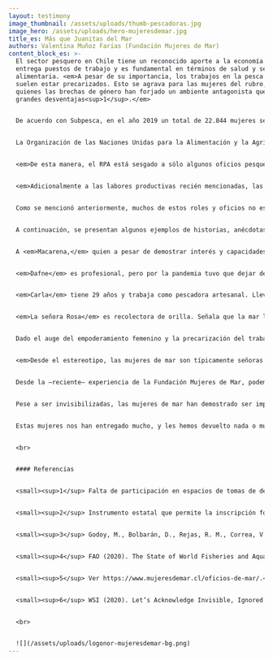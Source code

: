 ```yaml
---
layout: testimony
image_thumbnail: /assets/uploads/thumb-pescadoras.jpg
image_hero: /assets/uploads/hero-mujeresdemar.jpg
title_es: Más que Juanitas del Mar
authors: Valentina Muñoz Farías (Fundación Mujeres de Mar)
content_block_es: >-
  El sector pesquero en Chile tiene un reconocido aporte a la economía del país,
  entrega puestos de trabajo y es fundamental en términos de salud y seguridad
  alimentaria. <em>A pesar de su importancia, los trabajos en la pesca artesanal
  suelen estar precarizados. Esto se agrava para las mujeres del rubro, para
  quienes las brechas de género han forjado un ambiente antagonista que genera
  grandes desventajas<sup>1</sup>.</em>


  De acuerdo con Subpesca, en el año 2019 un total de 22.844 mujeres se encontraban inscritas en el Registro de Pesca Artesanal (RPA)<sup>2</sup>, lo que corresponde aproximadamente al 24% del total de personas registradas<sup>3</sup>. Sin embargo, sabemos que el RPA no refleja la realidad de la participación de las mujeres en el sector pesquero del país.


  La Organización de las Naciones Unidas para la Alimentación y la Agricultura (FAO), señala que a nivel global la participación directa de las mujeres en la pesca y acuicultura corresponde al 14% del total. Sin embargo, cuando se consideran todas las actividades de la cadena de valor de los recursos pesqueros, es decir, la pre y post-captura, el porcentaje de participación de mujeres asciende a la mitad de la fuerza laboral<sup>4</sup>.


  <em>De esta manera, el RPA está sesgado a sólo algunos oficios pesqueros, invisibilizando, ignorando y desvalorizando la importancia de los oficios y actividades realizadas por mujeres. Algunas de ellas se dedican a la captura de recursos marinos saliendo a pescar en altamar, buceando o recolectando algas y/o mariscos desde la orilla de la playa. Otras –muchas–, participan en las cadenas de valor desde la tierra. Ejecutan oficios complementarios pero indispensables para la captura, el procesamiento y la comercialización de los recursos.</em> Por ejemplo, previo a la captura, encarnan los anzuelos y fabrican y reparan las artes de pesca. En los muelles y caletas se encargan de recibir las capturas, comercializarlas y administrar el trabajo. Limpian y filetean pescados, desconchan moluscos y quitan el caparazón de los crustáceos para posterior transformación y/o venta directa. También se encargan de dar valor agregado a sus productos, charqueando (secado al sol con sal), ahumando, cocinando, o convirtiendo en subproductos como harinas y un sinfín de derivados innovadores (cosméticos, artesanías, suplementos alimenticios, productos gourmet, entre otros). Estos trabajos se han catalogado en algunas regiones como *actividades conexas*<sup>5</sup>.


  <em>Adicionalmente a las labores productivas recién mencionadas, las mujeres de la mar son responsables de realizar labores reproductivas y administrativas.</em> Cumplen con roles de cuidado doméstico, crianza, apoyo y vigilancia en las comunidades, así como participan activamente en actividades relacionadas a la conservación y el monitoreo de los recursos pesqueros.


  Como se mencionó anteriormente, muchos de estos roles y oficios no están reconocidos. Al ignorar y no reconocer cuantitativamente a las mujeres de mar, se desvalorizan sus labores productivas y reproductivas, invisibilizándolas y dejándolas en desventaja frente a sus compañeros, colegas, familiares y esposos. <em>Además, su baja representación en procesos de toma de decisiones produce sesgos y brechas en las políticas públicas y en los esfuerzos de gestión y manejo de los recursos que extraen, retrocediendo en materias de sustentabilidad y conservación marina<sup>6</sup>.</em>


  A continuación, se presentan algunos ejemplos de historias, anécdotas y experiencias de las mujeres que hemos tenido la oportunidad de conocer a partir del trabajo de la [Fundación Mujeres de Mar](https://mujeresdemar.cl/). Hemos cambiado sus nombres para velar por su privacidad. 


  A <em>Macarena,</em> quien a pesar de demostrar interés y capacidades para ser pescadora artesanal de altura (pesca extractiva en altamar), le fue negado por mucho tiempo el acceso a las embarcaciones sólo por ser mujer. Además, recibía comentarios –indeseados y fuera de lugar– sobre su cuerpo, senos y trasero. Ante esta situación, se disfrazó de hombre, cortó su pelo y se hizo pasar por uno más de ellos para que tomaran en cuenta sus capacidades *a pesar* de ser mujer. Hoy en día Macarena es una reconocida pescadora de su caleta y tiene su propia embarcación. El trabajo en altamar es probablemente uno de los más duros y sacrificados, además de peligroso. Aún así, las mujeres involucradas en éstos no cuentan con seguros de vida, o previsiones que les permitan acceder dignamente al sistema de salud.


  <em>Dafne</em> es profesional, pero por la pandemia tuvo que dejar de ejercer y, por necesidad, comenzó a trabajar con su padre (buzo) como su asistente. Ahora ella también es buza y aficionada de los videos y fotos submarinas, está encantada con el mar y reconoce el tiempo perdido por no haber entrado antes al agua. Dafne también preside una cooperativa de buzos/as mariscadores/as, pescadores/as artesanales y recolectores/as de orilla en su caleta. El objetivo de esta organización es la reconversión, protección y sustentabilidad de los recursos marinos, y la recuperación de la biodiversidad y de la cultura de la gente de mar. Para ello, buscan el reconocimiento de los pueblos originarios, trabajando colaborativa y estratégicamente con la comunidad indígena del sector y las autoridades regionales.


  <em>Carla</em> tiene 29 años y trabaja como pescadora artesanal. Lleva 4 años ejerciendo este oficio y aún no ha podido incorporarse al sindicato de su caleta por burocracias y exigencias que parecieran ser sólo para ella. A pesar de eso, Carla ha tomado contacto con dirigentas de otras regiones del país y con ellas forma parte de una importante red nacional de mujeres de la pesca artesanal.


  <em>La señora Rosa</em> es recolectora de orilla. Señala que la mar les provoca enfermedades y un rápido deterioro a las personas que trabajan en ella, ya que las condiciones son precarias y no hay suficiente apoyo estatal. Nos cuenta que la mayoría de las mujeres recolectoras no usan traje de buceo, ni tienen implementos adecuados para trabajar en la mar. Usan su propia ropa, por ejemplo, envolviendo sus zapatos de vestir en género o calcetas viejas. Rosa también es dirigenta, pues reconoció irregularidades, malas condiciones laborales y escasez de beneficios para quienes trabajan del mar. Muchas veces lloró de rabia por ser una de las pocas mujeres en un rubro dominado por hombres. Sus compañeros le decían que fuera a lavar loza durante las reuniones. Tuvo que hacerse presente; abrirse camino. Le costó. Llegó a usar gritos y garabatos para hacerse escuchar y respetar. Hoy en día, el respeto prevalece en su organización.


  Dado el auge del empoderamiento femenino y la precarización del trabajo de las mujeres de la pesca artesanal en Chile, en 2019, un grupo de dirigentas lideradas por <em>Sara Garrido</em> (Coliumo) propuso un proyecto de ley que modifica la Ley General de Pesca y Acuicultura (LGPA) para incorporar el enfoque de género y reconocer las actividades conexas. El presente año se aprobó la modificación de la LGPA, por lo que se reconocerán –al menos políticamente– a las mujeres que trabajan en la mar.


  <em>Desde el estereotipo, las mujeres de mar son típicamente señoras Juanitas.</em> Tienen entre 30 y 60 años; habitan zonas costeras generalmente rurales; muchas son de bajo nivel socioeconómico y pocas de ellas tienen escolaridad completa. Realizan labores y trabajos que requieren grandes esfuerzos y sacrificios físicos, mentales, familiares, sociales y económicos. Muy comúnmente se iniciaron en los oficios de pesca artesanal por necesidades económicas y de subsistencia. Adquirieron los conocimientos para realizar estos oficios como herencia de sus comunidades, familiares, padres y madres que encontraron anteriormente en la mar sustento para ellos y sus familias.


  Desde la –reciente– experiencia de la Fundación Mujeres de Mar, podemos decir que <mark>estas mujeres son mucho más que Juanitas. Traen consigo la fuerza y potencia del mar con la que son capaces de levantar varios kilos sobre sus hombros, caminar por aguas gélidas a pies descalzos y, con sus manos desnudas, mover piedras y recolectar recursos que luego transforman productos de gran valor. Son apasionadas por su trabajo y tienen un gran apego y conexión con la mar. Han sido capaces de organizarse, reconocer problemas y buscar y encontrar soluciones, a nivel individual o colectivo, para sus familias e incluso sus comunidades.</mark>


  Pese a ser invisibilizadas, las mujeres de mar han demostrado ser imprescindibles, capaces, pensantes, emprendedoras e innovadoras. Poseen saberes y conocimientos tradicionales de gran valor histórico, patrimonial y ecológico. Son la señorita Viviana, Josefa, Bárbara, Carolina. Son la señora Roxana, Soledad, Rina, Margarita, Vanessa, Gisella, Cecilia, María… Tantos nombres más que Juanita. Cada una de ellas tiene una historia que contar y vivencias personales. Experiencias únicas y valorables por su implacable espíritu de lucha y fuerza innata. Son madres, jefas de hogar, administradoras, dirigentas y lideresas sumamente trabajadoras y esforzadas que pocas veces son reconocidas y que han tenido que enfrentarse a las situaciones más hostiles y adversas, arriesgando sus vidas y poniendo en juego su dignidad, salud y bienestar.


  Estas mujeres nos han entregado mucho, y les hemos devuelto nada o muy poco. Tenemos una gran deuda con ellas.


  <br>


  #### Referencias


  <small><sup>1</sup> Falta de participación en espacios de tomas de decisiones; trabajos informales; brechas en sueldos; desigualdades laborales; falta de oportunidades; falta de reconocimiento; violencia de género; dependencia económica; problemas económicos; entre otros.</small>


  <small><sup>2</sup> Instrumento estatal que permite la inscripción formal de armadores, pescadores artesanales, recolectores de orilla y buzos mariscadores para acceder a cuotas y permisos de pesca. Cabe señalar que es uno de los pocos -sino el único- instrumento que permite obtener datos estadísticos sobre quienes trabajan en pesca artesanal.</small>


  <small><sup>3</sup> Godoy, M., Bolbarán, D., Rejas, R. M., Correa, V., Pérez, R. & Contzen, C. (2020). MUJERES Y HOMBRES En el Sector Pesquero y Acuicultor de Chile 2020. Edición N° 14 de 2020. Subpesca, Sernapesca y Dirección de Obras Portuarias. Valparaíso, Chile.</small>


  <small><sup>4</sup> FAO (2020). The State of World Fisheries and Aquaculture 2020. Sustainability in Action. Rome: Food and Agriculture Organization of the United Nations.</small>


  <small><sup>5</sup> Ver https://www.mujeresdemar.cl/oficios-de-mar/.</small>


  <small><sup>6</sup> WSI (2020). Let’s Acknowledge Invisible, Ignored and Unrecognized (IIU) Women in the Seafood Industry. Jacksonville, FL: FIS.</small>


  <br>


  ![](/assets/uploads/logonor-mujeresdemar-bg.png)
---
```

